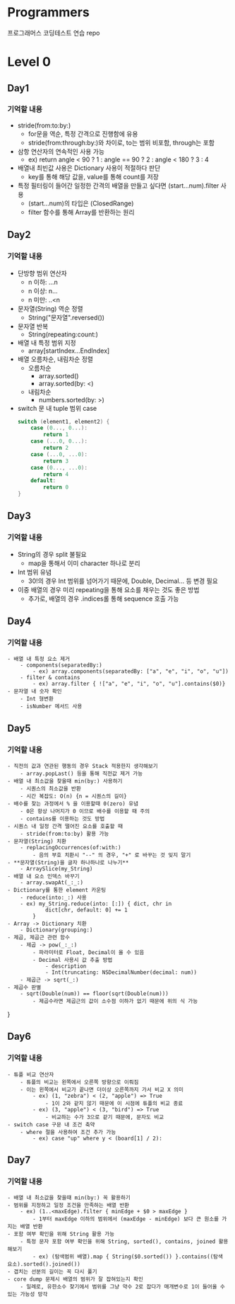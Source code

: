 # Programmers
프로그래머스 코딩테스트 연습 repo

# Level 0
## Day1
### 기억할 내용
- stride(from:to:by:)
  - for문을 역순, 특정 간격으로 진행함에 유용
  - stride(from:through:by:)와 차이로, to는 범위 비포함, through는 포함
- 삼항 연산자의 연속적인 사용 가능
  - ex) return angle < 90 ? 1 : angle == 90 ? 2 : angle < 180 ? 3 : 4
- 배열내 최빈값 사용은 Dictionary 사용이 적절하다 판단
  - key를 통해 해당 값을, value를 통해 count를 저장
- 특정 필터링이 들어간 일정한 간격의 배열을 만들고 싶다면 (start...num).filter 사용
  - (start...num)의 타입은 (ClosedRange<Int>)
  - filter 함수를 통해 Array를 반환하는 원리

## Day2
### 기억할 내용
- 단방향 범위 연산자
    - n 이하: ...n
    - n 이상: n...
    - n 미만: ..<n
- 문자열(String) 역순 정렬
    - String("문자열".reversed())
- 문자열 반복
    - String(repeating:count:)
- 배열 내 특정 범위 지정
    - array[startIndex...EndIndex]
- 배열 오름차순, 내림차순 정렬
    - 오름차순
        - array.sorted()
        - array.sorted(by: <)
    - 내림차순
        - numbers.sorted(by: >)
- switch 문 내 tuple 범위 case
    ```swift
    switch (element1, element2) {
        case (0..., 0...): 
            return 1
        case (...0, 0...): 
            return 2
        case (...0, ...0): 
            return 3
        case (0..., ...0): 
            return 4
        default: 
            return 0
    }
    ```
    
## Day3
### 기억할 내용
- String의 경우 split 불필요
    - map을 통해서 이미 character 하나로 분리
- Int 범위 유념
    - 30!의 경우 Int 범위를 넘어가기 때문에, Double, Decimal... 등 변경 필요
- 이중 배열의 경우 미리 repeating을 통해 요소를 채우는 것도 좋은 방법
    - 추가로, 배열의 경우 .indices롤 통해 sequence 호출 가능

## Day4
### 기억할 내용
    - 배열 내 특정 요소 제거
        - components(separatedBy:)
            - ex) array.components(separatedBy: ["a", "e", "i", "o", "u"])
        - filter & contains
            - ex) array.filter { !["a", "e", "i", "o", "u"].contains($0)}
    - 문자열 내 숫자 확인
        - Int 형변환
        - isNumber 메서드 사용

## Day5
### 기억할 내용
    - 직전의 값과 연관된 행동의 경우 Stack 적용한지 생각해보기
        - array.popLast() 등을 통해 직전값 제거 가능
    - 배열 내 최소값을 찾을때 min(by:) 사용하기
        - 시퀀스의 최소값을 반환
        - 시간 복잡도: O(n) {n = 시퀀스의 길이}
    - 배수를 찾는 과정에서 % 을 이용할때 0(zero) 유념
        - 0은 항상 나머지가 0 이므로 배수를 이용할 때 주의 
        - contains를 이용하는 것도 방법
    - 시퀀스 내 일정 간격 떨어진 요소를 호출할 때 
        - stride(from:to:by) 활용 가능
    - 문자열(String) 치환
        - replacingOccurrences(of:with:)
            - 음의 부호 치환시 "--" 의 경우, "+" 로 바꾸는 것 잊지 말기 
    - **문자열(String)을 글자 하나하나로 나누기**
        - ArraySlice(my_String)
    - 배열 내 요소 인덱스 바꾸기
        - array.swapAt(_:_:)
    - Dictionary를 통한 element 카운팅
        - reduce(into:_:) 사용
        - ex) my_String.reduce(into: [:]) { dict, chr in
                dict[chr, default: 0] += 1
            }
    - Array -> Dictionary 치환
        - Dictionary(grouping:)
    - 제곱, 제곱근 관련 함수
        - 제곱 -> pow(_:_:)
            - 파라미터로 Float, Decimal이 올 수 있음
            - Decimal 사용시 값 추출 방법
                - description
                - Int(truncating: NSDecimalNumber(decimal: num))
        - 제곱근 -> sqrt(_:)
    - 제곱수 판별
        - sqrt(Double(num)) == floor(sqrt(Double(num)))
            - 제곱수라면 제곱근의 값이 소수점 이하가 없기 때문에 위의 식 가능
}

## Day6
### 기억할 내용
    - 튜플 비교 연산자
        - 튜플의 비교는 왼쪽에서 오른쪽 방향으로 이뤄짐
        - 이는 왼쪽에서 비교가 끝나면 더이상 오른쪽까지 가서 비교 X 의미
            - ex) (1, "zebra") < (2, "apple") => True 
                - 1이 2와 같지 않기 때문에 이 시점에 튜플의 비교 종료
            - ex) (3, "apple") < (3, "bird") => True
                - 비교하는 수가 3으로 같기 때문에, 문자도 비교
    - switch case 구문 내 조건 축약
        - where 절을 사용하여 조건 추가 가능
            - ex) case "up" where y < (board[1] / 2):

## Day7
### 기억할 내용
    - 배열 내 최소값을 찾을때 min(by:) 꼭 활용하기
    - 범위를 지정하고 일정 조건을 만족하는 배열 반환
        - ex) (1..<maxEdge).filter { minEdge + $0 > maxEdge }
            - 1부터 maxEdge 이하의 범위에서 (maxEdge - minEdge) 보다 큰 원소를 가지는 배열 반환
    - 포함 여부 확인을 위해 String 활용 가능
        - 특정 문자 포함 여부 확인을 위해 String, sorted(), contains, joined 활용해보기
            - ex) (탐색범위 배열).map { String($0.sorted()) }.contains((탐색 요소).sorted().joined())
    - 겹치는 선분의 길이는 꼭 다시 풀기
    - core dump 문제시 배열의 범위가 잘 잡혀있는지 확인
        - 일례로, 유한소수 찾기에서 범위를 그냥 약수 2로 잡다가 매개변수로 1이 들어올 수 있는 가능성 망각

